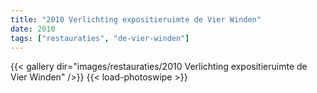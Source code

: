 ```yaml
---
title: "2010 Verlichting expositieruimte de Vier Winden"
date: 2010
tags: ["restauraties", "de-vier-winden"]
---
```


{{< gallery dir="images/restauraties/2010 Verlichting expositieruimte de Vier Winden" />}}
{{< load-photoswipe >}}